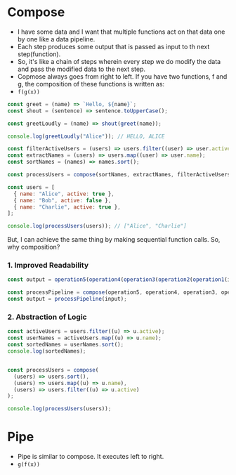 # Compose

- I have some data and I want that multiple functions act on that data one by one like a data pipeline.
- Each step produces some output that is passed as input to th next step(function).
- So, it's like a chain of steps wherein every step we do modify the data and pass the modified data to the next step.
- Copmose always goes from right to left. If you have two functions, f and g, the composition of these functions is written as:
- `f(g(x))`

``` javascript
const greet = (name) => `Hello, ${name}`;
const shout = (sentence) => sentence.toUpperCase();

const greetLoudly = (name) => shout(greet(name));

console.log(greetLoudly("Alice")); // HELLO, ALICE

```

``` javascript
const filterActiveUsers = (users) => users.filter((user) => user.active);
const extractNames = (users) => users.map((user) => user.name);
const sortNames = (names) => names.sort();

const processUsers = compose(sortNames, extractNames, filterActiveUsers);

const users = [
  { name: "Alice", active: true },
  { name: "Bob", active: false },
  { name: "Charlie", active: true },
];

console.log(processUsers(users)); // ["Alice", "Charlie"]

```

But, I can achieve the same thing by making sequential function calls. So, why composition?

### 1. Improved Readability

``` javascript
const output = operation5(operation4(operation3(operation2(operation1(input)))));

const processPipeline = compose(operation5, operation4, operation3, operation2, operation1);
const output = processPipeline(input);

```

### 2. Abstraction of Logic

``` javascript
const activeUsers = users.filter((u) => u.active);
const userNames = activeUsers.map((u) => u.name);
const sortedNames = userNames.sort();
console.log(sortedNames);


const processUsers = compose(
  (users) => users.sort(),
  (users) => users.map((u) => u.name),
  (users) => users.filter((u) => u.active)
);

console.log(processUsers(users));

```


# Pipe

- Pipe is similar to compose. It executes left to right.
- `g(f(x))`
